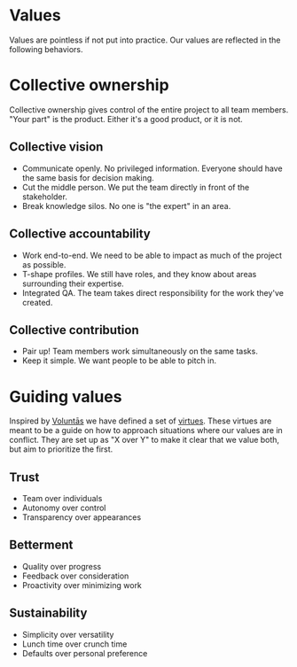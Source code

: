 # Values

Values are pointless if not put into practice. Our values are reflected in the following behaviors.

# Collective ownership
Collective ownership gives control of the entire project to all team members. "Your part" is the product. Either it's a good product, or it is not. 

## Collective vision
- Communicate openly. No privileged information. Everyone should have the same basis for decision making.
- Cut the middle person. We put the team directly in front of the stakeholder.
- Break knowledge silos. No one is "the expert" in an area.

## Collective accountability
- Work end-to-end. We need to be able to impact as much of the project as possible.
- T-shape profiles. We still have roles, and they know about areas surrounding their expertise.
- Integrated QA. The team takes direct responsibility for the work they've created.

## Collective contribution
- Pair up! Team members work simultaneously on the same tasks.
- Keep it simple. We want people to be able to pitch in.

# Guiding values

Inspired by [Voluntās](https://voluntas.com/) we have defined a set of [virtues](https://voluntas.com/our-philosophy/).
These virtues are meant to be a guide on how to approach situations where our values are in conflict.
They are set up as "X over Y" to make it clear that we value both, but aim to prioritize the first.

## Trust
- Team over individuals
- Autonomy over control
- Transparency over appearances

## Betterment
- Quality over progress
- Feedback over consideration
- Proactivity over minimizing work

## Sustainability
- Simplicity over versatility
- Lunch time over crunch time
- Defaults over personal preference
